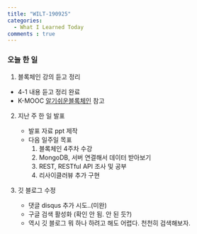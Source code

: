 ```yaml
---
title: "WILT-190925"
categories:
  - What I Learned Today
comments : true
---
```


### 오늘 한 일

1. 블록체인 강의 듣고 정리
  - 4-1 내용 듣고 정리 완료
  - K-MOOC [알기쉬운블록체인] 참고

2. 지난 주 한 일 발표
    - 발표 자료 ppt 제작
    - 다음 일주일 목표
        1. 블록체인 4주차 수강
        2. MongoDB, 서버 연결해서 데이터 받아보기
        3. REST, RESTful API 조사 및 공부
        4. 리사이클러뷰 추가 구현

3. 깃 블로그 수정
    - 댓글 disqus 추가 시도..(미완)
    - 구글 검색 활성화 (확인 안 됨. 안 된 듯?)
    - 역시 깃 블로그 뭐 하나 하려고 해도 어렵다. 천천히 검색해보자.


    


[알기쉬운블록체인]: http://www.kmooc.kr/courses/course-v1:SJCU+SJCU01+2019_2/course/
